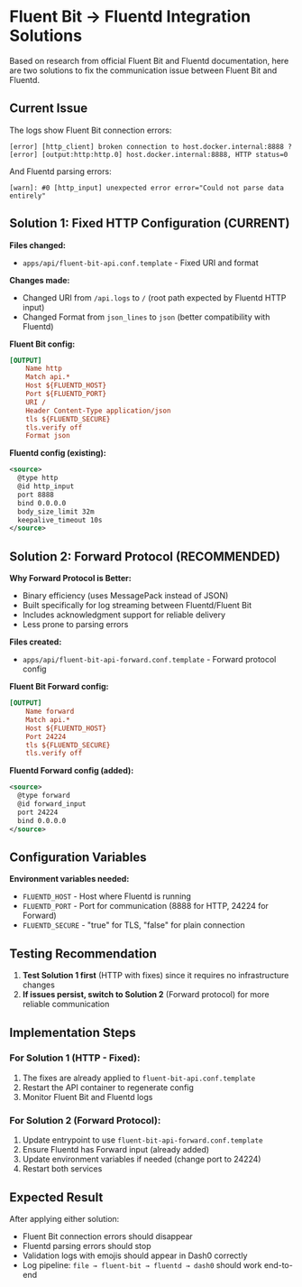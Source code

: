 # Fluent Bit → Fluentd Integration Solutions

Based on research from official Fluent Bit and Fluentd documentation, here are two solutions to fix the communication issue between Fluent Bit and Fluentd.

## Current Issue

The logs show Fluent Bit connection errors:
```
[error] [http_client] broken connection to host.docker.internal:8888 ?
[error] [output:http:http.0] host.docker.internal:8888, HTTP status=0
```

And Fluentd parsing errors:
```
[warn]: #0 [http_input] unexpected error error="Could not parse data entirely"
```

## Solution 1: Fixed HTTP Configuration (CURRENT)

**Files changed:**
- `apps/api/fluent-bit-api.conf.template` - Fixed URI and format

**Changes made:**
- Changed URI from `/api.logs` to `/` (root path expected by Fluentd HTTP input)
- Changed Format from `json_lines` to `json` (better compatibility with Fluentd)

**Fluent Bit config:**
```ini
[OUTPUT]
    Name http
    Match api.*
    Host ${FLUENTD_HOST}
    Port ${FLUENTD_PORT}
    URI /
    Header Content-Type application/json
    tls ${FLUENTD_SECURE}
    tls.verify off
    Format json
```

**Fluentd config (existing):**
```xml
<source>
  @type http
  @id http_input
  port 8888
  bind 0.0.0.0
  body_size_limit 32m
  keepalive_timeout 10s
</source>
```

## Solution 2: Forward Protocol (RECOMMENDED)

**Why Forward Protocol is Better:**
- Binary efficiency (uses MessagePack instead of JSON)
- Built specifically for log streaming between Fluentd/Fluent Bit
- Includes acknowledgment support for reliable delivery
- Less prone to parsing errors

**Files created:**
- `apps/api/fluent-bit-api-forward.conf.template` - Forward protocol config

**Fluent Bit Forward config:**
```ini
[OUTPUT]
    Name forward
    Match api.*
    Host ${FLUENTD_HOST}
    Port 24224
    tls ${FLUENTD_SECURE}
    tls.verify off
```

**Fluentd Forward config (added):**
```xml
<source>
  @type forward
  @id forward_input
  port 24224
  bind 0.0.0.0
</source>
```

## Configuration Variables

**Environment variables needed:**
- `FLUENTD_HOST` - Host where Fluentd is running
- `FLUENTD_PORT` - Port for communication (8888 for HTTP, 24224 for Forward)
- `FLUENTD_SECURE` - "true" for TLS, "false" for plain connection

## Testing Recommendation

1. **Test Solution 1 first** (HTTP with fixes) since it requires no infrastructure changes
2. **If issues persist, switch to Solution 2** (Forward protocol) for more reliable communication

## Implementation Steps

### For Solution 1 (HTTP - Fixed):
1. The fixes are already applied to `fluent-bit-api.conf.template`
2. Restart the API container to regenerate config
3. Monitor Fluent Bit and Fluentd logs

### For Solution 2 (Forward Protocol):
1. Update entrypoint to use `fluent-bit-api-forward.conf.template`
2. Ensure Fluentd has Forward input (already added)
3. Update environment variables if needed (change port to 24224)
4. Restart both services

## Expected Result

After applying either solution:
- Fluent Bit connection errors should disappear
- Fluentd parsing errors should stop
- Validation logs with emojis should appear in Dash0 correctly
- Log pipeline: `file → fluent-bit → fluentd → dash0` should work end-to-end